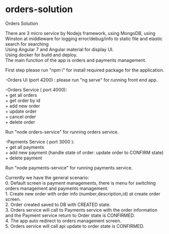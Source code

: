 # orders-solution
Orders Solution 

There are 3 micro service by Nodejs framework, using MongoDB, using Winston at middleware for logging error/debug/info to static file and elastic search for searching <br/>
Using Angular 7 and Angular material for display UI. <br/>
Using docker for build and deploy. <br/>
The main function of the app is orders and payments management.<br/>

First step please run "npm i" for install required package for the application.<br/>

-Orders UI (port 4200) : please run "ng serve" for running front end app.<br/>

-Orders Service ( port 4000): <br/>
    + get all orders <br/>
    + get order by id <br/>
    + add new order <br/>
    + update order <br/>
    + cancel order <br/>
    + delete order <br/>
    
Run "node orders-service" for running orders service.<br/>

-Payments Service ( port 3000 ): <br/>
    + get all payments <br/>
    + add new payment (handle state of order: update order to CONFIRM state) <br/>
    + delete payment <br/>

Run "node payments-service" for running payments service.<br/>

Currently we have the general scenario:  <br/>
    0. Default screen is payment managements, there is menu for switching orders management and payments management. <br/>
    1. Create new order with order info (number,description,id) at create order screen. <br/>
    2. Order created saved to DB with CREATED state.<br/>
    3. Orders service will call to Payments service with the order information and the Payment service return to Order state is CONFIRMED.<br/>
    4. The app auto redirect to orders management screen.<br/>
    5. Orders service will call api update to order state is CONFIRMED.<br/>
